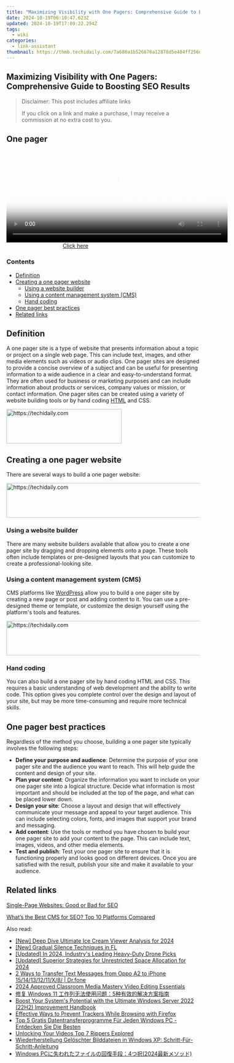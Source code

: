 ```yaml
---
title: "Maximizing Visibility with One Pagers: Comprehensive Guide to Boosting SEO Results"
date: 2024-10-19T06:10:47.623Z
updated: 2024-10-19T17:09:22.294Z
tags:
  - wiki
categories:
  - link-assistant
thumbnail: https://thmb.techidaily.com/7a686a1b526676a12878d5e404ff256d91c8737d5163c7ab05139a28f15cb6cd.jpg
---
```


## Maximizing Visibility with One Pagers: Comprehensive Guide to Boosting SEO Results

>  Disclaimer: This post includes affiliate links
>
>  If you click on a link and make a purchase, I may receive a commission at no extra cost to you.
>

## One pager

<!-- affiliate ads begin -->
<span id="1983545">
					<video width="576" height="240" style="cursor:pointer"
           poster="//a.impactradius-go.com/display-clicktoplayimage/1983545.png"
           onclick="if(!this.playClicked){this.play();this.setAttribute('controls',true);this.playClicked=true;}">
	   <source src="//a.impactradius-go.com/display-ad/22993-1983545">
	   <img src="//a.impactradius-go.com/display-clicktoplayimage/1983545.png" style="border: none; height: 100%; width: 100%; object-fit: contain">
	</video>
	<div style="width:360px;text-align:center"><a href="javascript:window.open(decodeURIComponent('https%3A%2F%2Fhomestyler.sjv.io%2Fc%2F5597632%2F1983545%2F22993'), '_blank');void(0);">Click here</a></div>
</span>
<img height="0" width="0" src="https://imp.pxf.io/i/5597632/1983545/22993" style="position:absolute;visibility:hidden;" border="0" />
<!-- affiliate ads end -->

### Contents

* [Definition](https://tools.techidaily.com/link-assistant/products/)
* [Creating a one pager website](https://tools.techidaily.com/link-assistant/products/)  
   * [Using a website builder](https://tools.techidaily.com/link-assistant/products/)  
   * [Using a content management system (CMS)](https://www.link-assistant.com/seo-wiki/one-pager/#Using-a-content-management-system-CMS3)  
   * [Hand coding](https://tools.techidaily.com/link-assistant/products/)
* [One pager best practices](https://tools.techidaily.com/link-assistant/products/)
* [Related links](https://tools.techidaily.com/link-assistant/products/)

## Definition

A one pager site is a type of website that presents information about a topic or project on a single web page. This can include text, images, and other media elements such as videos or audio clips. One pager sites are designed to provide a concise overview of a subject and can be useful for presenting information to a wide audience in a clear and easy-to-understand format. They are often used for business or marketing purposes and can include information about products or services, company values or mission, or contact information. One pager sites can be created using a variety of website building tools or by hand coding [HTML](https://tools.techidaily.com/link-assistant/products/) and CSS.

<!-- affiliate ads begin -->
<a href="https://aligracehair.sjv.io/c/5597632/1997675/19272" target="_top" id="1997675">
  <img src="//a.impactradius-go.com/display-ad/19272-1997675" border="0" alt="https://techidaily.com" width="300" height="90"/>
</a>
<img height="0" width="0" src="https://aligracehair.sjv.io/i/5597632/1997675/19272" style="position:absolute;visibility:hidden;" border="0" />
<!-- affiliate ads end -->

## Creating a one pager website

There are several ways to build a one pager website:

<!-- affiliate ads begin -->
<a href="https://ephamedtechinc.pxf.io/c/5597632/2137206/26400" target="_top" id="2137206">
  <img src="//a.impactradius-go.com/display-ad/26400-2137206" border="0" alt="https://techidaily.com" width="728" height="90"/>
</a>
<img height="0" width="0" src="https://ephamedtechinc.pxf.io/i/5597632/2137206/26400" style="position:absolute;visibility:hidden;" border="0" />
<!-- affiliate ads end -->

### Using a website builder

There are many website builders available that allow you to create a one pager site by dragging and dropping elements onto a page. These tools often include templates or pre-designed layouts that you can customize to create a professional-looking site.

### Using a content management system (CMS)

CMS platforms like [WordPress](https://wordpress.org/) allow you to build a one pager site by creating a new page or post and adding content to it. You can use a pre-designed theme or template, or customize the design yourself using the platform's tools and features.

<!-- affiliate ads begin -->
<a href="https://dhgate.sjv.io/c/5597632/1186864/12108" target="_top" id="1186864">
  <img src="//a.impactradius-go.com/display-ad/12108-1186864" border="0" alt="https://techidaily.com" width="728" height="90"/>
</a>
<img height="0" width="0" src="https://dhgate.sjv.io/i/5597632/1186864/12108" style="position:absolute;visibility:hidden;" border="0" />
<!-- affiliate ads end -->

### Hand coding

You can also build a one pager site by hand coding HTML and CSS. This requires a basic understanding of web development and the ability to write code. This option gives you complete control over the design and layout of your site, but may be more time-consuming and require more technical skills.

## One pager best practices

Regardless of the method you choose, building a one pager site typically involves the following steps:

* **Define your purpose and audience**: Determine the purpose of your one pager site and the audience you want to reach. This will help guide the content and design of your site.
* **Plan your content**: Organize the information you want to include on your one pager site into a logical structure. Decide what information is most important and should be included at the top of the page, and what can be placed lower down.
* **Design your site**: Choose a layout and design that will effectively communicate your message and appeal to your target audience. This can include selecting colors, fonts, and images that support your brand and messaging.
* **Add content**: Use the tools or method you have chosen to build your one pager site to add your content to the page. This can include text, images, videos, and other media elements.
* **Test and publish**: Test your one pager site to ensure that it is functioning properly and looks good on different devices. Once you are satisfied with the result, publish your site and make it available to your audience.

## Related links

[Single-Page Websites: Good or Bad for SEO](https://tools.techidaily.com/link-assistant/products/)

[What’s the Best CMS for SEO? Top 10 Platforms Compared](https://tools.techidaily.com/link-assistant/products/)

<ins class="adsbygoogle"
     style="display:block"
     data-ad-format="autorelaxed"
     data-ad-client="ca-pub-7571918770474297"
     data-ad-slot="1223367746"></ins>

<ins class="adsbygoogle"
     style="display:block"
     data-ad-client="ca-pub-7571918770474297"
     data-ad-slot="8358498916"
     data-ad-format="auto"
     data-full-width-responsive="true"></ins>

<span class="atpl-alsoreadstyle">Also read:</span>
<div><ul>
<li><a href="https://screen-recording.techidaily.com/new-deep-dive-ultimate-ice-cream-viewer-analysis-for-2024/"><u>[New] Deep Dive Ultimate Ice Cream Viewer Analysis for 2024</u></a></li>
<li><a href="https://some-techniques.techidaily.com/new-gradual-silence-techniques-in-fl/"><u>[New] Gradual Silence Techniques in FL</u></a></li>
<li><a href="https://article-tips.techidaily.com/updated-in-2024-industrys-leading-heavy-duty-drone-picks/"><u>[Updated] In 2024, Industry's Leading Heavy-Duty Drone Picks</u></a></li>
<li><a href="https://fox-hovers.techidaily.com/updated-superior-strategies-for-unrestricted-space-allocation-for-2024/"><u>[Updated] Superior Strategies for Unrestricted Space Allocation for 2024</u></a></li>
<li><a href="https://blog-min.techidaily.com/2-ways-to-transfer-text-messages-from-oppo-a2-to-iphone-1514131211x8-drfone-by-drfone-transfer-from-android-transfer-from-android/"><u>2 Ways to Transfer Text Messages from Oppo A2 to iPhone 15/14/13/12/11/X/8/ | Dr.fone</u></a></li>
<li><a href="https://fox-info.techidaily.com/2024-approved-classroom-media-mastery-video-editing-essentials/"><u>2024 Approved Classroom Media Mastery Video Editing Essentials</u></a></li>
<li><a href="https://discover-bytes.techidaily.com/1728490635678-windows-11-5/"><u>修复 Windows 11 工作列无法使用问题：5种有效的解决方案指南</u></a></li>
<li><a href="https://discover-bytes.techidaily.com/boost-your-systems-potential-with-the-ultimate-windows-server-2022-22h2-improvement-handbook/"><u>Boost Your System's Potential with the Ultimate Windows Server 2022 (22H2) Improvement Handbook</u></a></li>
<li><a href="https://discover-bytes.techidaily.com/effective-ways-to-prevent-trackers-while-browsing-with-firefox/"><u>Effective Ways to Prevent Trackers While Browsing with Firefox</u></a></li>
<li><a href="https://discover-bytes.techidaily.com/top-5-gratis-datentransferprogramme-fur-jeden-windows-pc-entdecken-sie-die-besten/"><u>Top 5 Gratis Datentransferprogramme Für Jeden Windows PC - Entdecken Sie Die Besten</u></a></li>
<li><a href="https://youtube-blog.techidaily.com/king-your-videos-top-7-rippers-explored/"><u>Unlocking Your Videos Top 7 Rippers Explored</u></a></li>
<li><a href="https://discover-bytes.techidaily.com/wiederherstellung-geloschter-bilddateien-in-windows-xp-schritt-fur-schritt-anleitung/"><u>Wiederherstellung Gelöschter Bilddateien in Windows XP: Schritt-Für-Schritt-Anleitung</u></a></li>
<li><a href="https://discover-bytes.techidaily.com/windows-pc42024/"><u>Windows PCに失われたファイルの回復手段：4つ択(2024最新メソッド)</u></a></li>
</ul></div>

